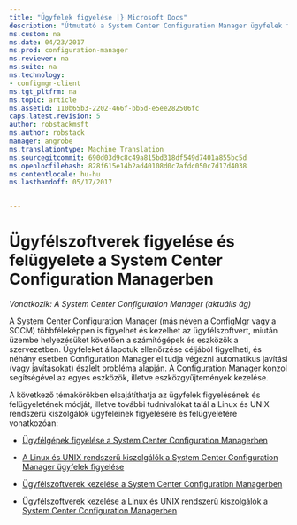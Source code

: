 ```yaml
---
title: "Ügyfelek figyelése |} Microsoft Docs"
description: "Útmutató a System Center Configuration Manager ügyfelek figyelése és felügyelete."
ms.custom: na
ms.date: 04/23/2017
ms.prod: configuration-manager
ms.reviewer: na
ms.suite: na
ms.technology:
- configmgr-client
ms.tgt_pltfrm: na
ms.topic: article
ms.assetid: 110b65b3-2202-466f-bb5d-e5ee282506fc
caps.latest.revision: 5
author: robstackmsft
ms.author: robstack
manager: angrobe
ms.translationtype: Machine Translation
ms.sourcegitcommit: 690d03d9c8c49a815bd318df549d7401a855bc5d
ms.openlocfilehash: 828f615e14b2ad40108d0c7afdc050c7d17d4038
ms.contentlocale: hu-hu
ms.lasthandoff: 05/17/2017


---
```

# <a name="monitor-and-manage-clients-in-system-center-configuration-manager"></a>Ügyfélszoftverek figyelése és felügyelete a System Center Configuration Managerben

*Vonatkozik: A System Center Configuration Manager (aktuális ág)*

A System Center Configuration Manager (más néven a ConfigMgr vagy a SCCM) többféleképpen is figyelhet és kezelhet az ügyfélszoftvert, miután üzembe helyezésüket követően a számítógépek és eszközök a szervezetben.  Ügyfeleket állapotuk ellenőrzése céljából figyelheti, és néhány esetben Configuration Manager el tudja végezni automatikus javítási (vagy javításokat) észlelt probléma alapján. A Configuration Manager konzol segítségével az egyes eszközök, illetve eszközgyűjtemények kezelése.  

 A következő témakörökben elsajátíthatja az ügyfelek figyelésének és felügyeletének módját, illetve további tudnivalókat talál a Linux és UNIX rendszerű kiszolgálók ügyfeleinek figyelésére és felügyeletére vonatkozóan:  

-   [Ügyfélgépek figyelése a System Center Configuration Managerben](../../../core/clients/manage/monitor-clients.md)  

-   [A Linux és UNIX rendszerű kiszolgálók a System Center Configuration Manager ügyfelek figyelése](../../../core/clients/manage/monitor-clients-for-linux-and-unix-servers.md)  

-   [Ügyfélszoftverek kezelése a System Center Configuration Managerben](../../../core/clients/manage/manage-clients.md)  

-   [Ügyfélszoftverek kezelése a Linux és UNIX rendszerű kiszolgálók a System Center Configuration Managerben](../../../core/clients/manage/manage-clients-for-linux-and-unix-servers.md)  

